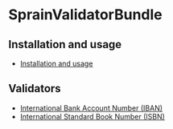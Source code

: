 SprainValidatorBundle
=====================


## Installation and usage

* [Installation and usage](installation.md)


## Validators

* [International Bank Account Number (IBAN)](validators/iban.md)
* [International Standard Book Number (ISBN)](validators/isbn.md)
